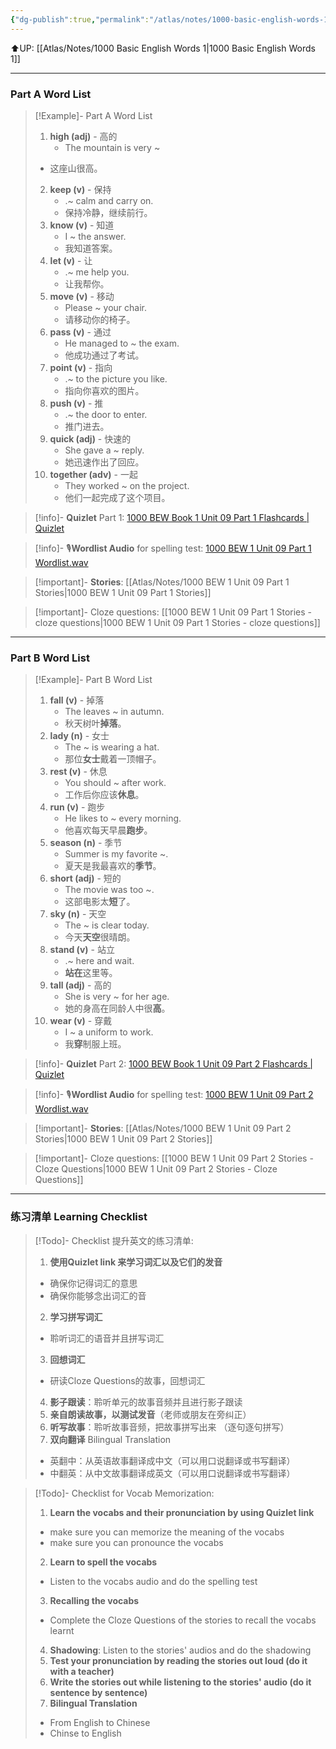```yaml
---
{"dg-publish":true,"permalink":"/atlas/notes/1000-basic-english-words-1-unit-09/"}
---
```


⬆️UP: [[Atlas/Notes/1000 Basic English Words 1\|1000 Basic English Words 1]]

---
### Part A Word List


> [!Example]- Part A Word List
> 1. **high (adj)** - 高的  
>     - The mountain is very ~  
> 	- 这座山很高。
> 2. **keep (v)** - 保持  
>     - .~ calm and carry on.  
>     - 保持冷静，继续前行。
> 3. **know (v)** - 知道  
>     - I ~ the answer.  
>     - 我知道答案。
> 4. **let (v)** - 让  
>     - .~ me help you.  
>     - 让我帮你。
> 5. **move (v)** - 移动  
>     - Please ~ your chair.  
>     - 请移动你的椅子。
> 6. **pass (v)** - 通过  
>     - He managed to ~ the exam.  
>     - 他成功通过了考试。
> 7. **point (v)** - 指向  
>     - .~ to the picture you like.  
>     - 指向你喜欢的图片。
> 8. **push (v)** - 推  
>     - .~ the door to enter.  
>     - 推门进去。
> 9. **quick (adj)** - 快速的  
>     - She gave a ~ reply.  
>     - 她迅速作出了回应。
> 10. **together (adv)** - 一起  
>     - They worked ~ on the project.  
>     - 他们一起完成了这个项目。

> [!info]- **Quizlet** Part 1:  [1000 BEW Book 1 Unit 09 Part 1 Flashcards | Quizlet](https://quizlet.com/my/938419599/1000-bew-book-1-unit-09-part-1-flash-cards/?i=1vbzw5&x=1jqt)

> [!info]- 🎙️**Wordlist Audio** for spelling test: [1000 BEW 1 Unit 09 Part 1 Wordlist.wav](https://drive.google.com/file/d/17AtcPCcZyLXVb7JGrZPWSIHU_vXc1JZV/view?usp=drive_link)

> [!important]- **Stories**: [[Atlas/Notes/1000 BEW 1 Unit 09 Part 1 Stories\|1000 BEW 1 Unit 09 Part 1 Stories]]

> [!important]- Cloze questions: [[1000 BEW 1 Unit 09 Part 1 Stories - cloze questions\|1000 BEW 1 Unit 09 Part 1 Stories - cloze questions]]

---
### Part B Word List

> [!Example]- Part B Word List
> 1. **fall (v)** - 掉落  
>     - The leaves ~ in autumn.  
>     - 秋天树叶**掉落**。
> 2. **lady (n)** - 女士  
>     - The ~ is wearing a hat.  
>     - 那位**女士**戴着一顶帽子。
> 3. **rest (v)** - 休息  
>     - You should ~ after work.  
>     - 工作后你应该**休息**。
> 4. **run (v)** - 跑步  
>     - He likes to ~ every morning.  
>     - 他喜欢每天早晨**跑步**。
> 5. **season (n)** - 季节  
>     - Summer is my favorite ~.  
>     - 夏天是我最喜欢的**季节**。
> 6. **short (adj)** - 短的  
>     - The movie was too ~.  
>     - 这部电影太**短**了。
> 7. **sky (n)** - 天空  
>     - The ~ is clear today.  
>     - 今天**天空**很晴朗。
> 8. **stand (v)** - 站立  
>     - .~ here and wait.  
>     - **站在**这里等。
> 9. **tall (adj)** - 高的  
>     - She is very ~ for her age.  
>     - 她的身高在同龄人中很**高**。
> 10. **wear (v)** - 穿戴  
>     - I ~ a uniform to work.  
>     - 我**穿**制服上班。


> [!info]- **Quizlet** Part 2: [1000 BEW Book 1 Unit 09 Part 2 Flashcards | Quizlet](https://quizlet.com/my/938420439/1000-bew-book-1-unit-09-part-2-flash-cards/?i=1vbzw5&x=1jqt)

> [!info]- 🎙️**Wordlist Audio** for spelling test: [1000 BEW 1 Unit 09 Part 2 Wordlist.wav](https://drive.google.com/file/d/1sDN65W_VH6DYRJrSMCdSvC9TeORq91Ap/view?usp=drive_link)

> [!important]- **Stories**: [[Atlas/Notes/1000 BEW 1 Unit 09 Part 2 Stories\|1000 BEW 1 Unit 09 Part 2 Stories]]

> [!important]- Cloze questions: [[1000 BEW 1 Unit 09 Part 2 Stories - Cloze Questions\|1000 BEW 1 Unit 09 Part 2 Stories - Cloze Questions]]


---- 
### 练习清单 Learning Checklist

> [!Todo]- Checklist 提升英文的练习清单:
> 1. **使用Quizlet link 来学习词汇以及它们的发音** 
>	- 确保你记得词汇的意思 
>	- 确保你能够念出词汇的音 
> 2. **学习拼写词汇** 
>	- 聆听词汇的语音并且拼写词汇 
> 3. **回想词汇**
>	- 研读Cloze Questions的故事，回想词汇 
> 4. **影子跟读**：聆听单元的故事音频并且进行影子跟读 
> 5. **亲自朗读故事，以测试发音**（老师或朋友在旁纠正）
> 6. **听写故事**：聆听故事音频，把故事拼写出来 （逐句逐句拼写）
> 7. **双向翻译** Bilingual Translation 
>	- 英翻中：从英语故事翻译成中文（可以用口说翻译或书写翻译）
>	- 中翻英：从中文故事翻译成英文（可以用口说翻译或书写翻译）

> [!Todo]- Checklist for Vocab Memorization:
> 
> 1. **Learn the vocabs and their pronunciation by using Quizlet link**
>	- make sure you can memorize the meaning of the vocabs
>	- make sure you can pronounce the vocabs
> 2. **Learn to spell the vocabs**
>	- Listen to the vocabs audio and do the spelling test
> 3. **Recalling the vocabs**
>	- Complete the Cloze Questions of the stories to recall the vocabs learnt
> 4. **Shadowing**: Listen to the stories' audios and do the shadowing
> 5. **Test your pronunciation by reading the stories out loud (do it with a teacher)**
> 6. **Write the stories out while listening to the stories' audio (do it sentence by sentence)**
> 7. **Bilingual Translation** 
> 	- From English to Chinese
> 	- Chinse to English


